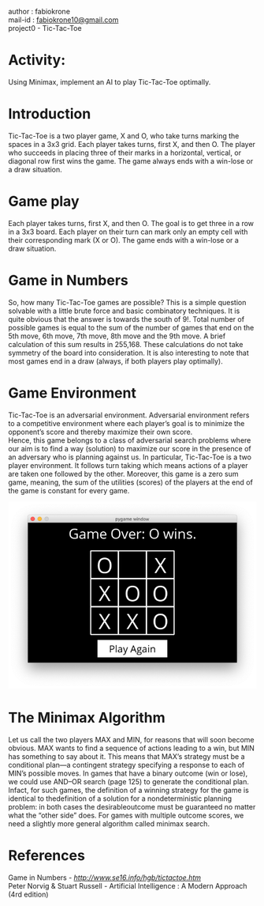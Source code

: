 
author : fabiokrone<br>
mail-id : fabiokrone10@gmail.com<br>
project0 - Tic-Tac-Toe

# Activity: 
Using Minimax, implement an AI to play Tic-Tac-Toe optimally.
<br>
# Introduction
Tic-Tac-Toe is a two player game, X and O, who take turns marking the spaces in a 3x3 grid. Each player takes turns, first X, and then O. The player who succeeds in placing three of their marks in a horizontal, vertical, or diagonal row first wins the game. The game always ends with a win-lose or a draw situation. 
<br>

# Game play
Each player takes turns, first X, and then O. The goal is to get three in a row in a 3x3 board. Each player on their turn can mark only an empty cell with their corresponding mark (X or O). The game ends with a win-lose or a draw situation.
<br>

# Game in Numbers
So, how many Tic-Tac-Toe games are possible? This is a simple question solvable with a little brute force and basic combinatory techniques. It is quite obvious that the answer is towards the south of 9!. Total number of possible games is equal to the sum of the number of games that end on the 5th move, 6th move, 7th move, 8th move and the 9th move. A brief calculation of this sum results in 255,168. These calculations do not take symmetry of the board into consideration. It is also interesting to note that most games end in a draw (always, if both players play optimally).
<br>

# Game Environment
Tic-Tac-Toe is an adversarial environment. Adversarial environment refers to a competitive environment where each player’s goal is to minimize the opponent’s score and thereby maximize their own score. 
<br>
Hence, this game belongs to a class of adversarial search problems where our aim is to find a way (solution) to maximize our score in the presence of an adversary who is planning against us. In particular, Tic-Tac-Toe is a two player environment. It follows turn taking which means actions of a player are taken one followed by the other. Moreover, this game is a zero sum game, meaning, the sum of the utilities (scores) of the players at the end of the game is constant for every game.
<br>

![logo](https://github.com/fabiokrone/images/blob/main/game.png)


# The Minimax Algorithm
Let us call the two players MAX and MIN, for reasons that will soon become obvious. MAX wants to find a sequence of actions leading to a win, but MIN has something to say about it. This means that MAX’s strategy must be a conditional plan—a contingent strategy specifying a response to each of MIN’s possible moves. In games that have a binary outcome (win or lose), we could use AND–OR search (page 125) to generate the conditional plan. Infact, for such games, the definition of a winning strategy for the game is identical to thedefinition of a solution for a nondeterministic planning problem: in both cases the desirableoutcome must be guaranteed no matter what the “other side” does. For games with multiple outcome scores, we need a slightly more general algorithm called minimax search.


# References
Game in Numbers - <i>http://www.se16.info/hgb/tictactoe.htm</i><br>
Peter Norvig & Stuart Russell - Artificial Intelligence : A Modern Approach (4rd edition)<br> 
